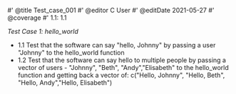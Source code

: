 #' @title Test_case_001
#' @editor C User
#' @editDate 2021-05-27
#' @coverage
#' 1.1: 1.1


*Test Case 1: hello_world*

+ 1.1 Test that the software can say "hello, Johnny" by passing a user "Johnny" to the hello_world function
+ 1.2 Test that the software can say hello to multiple people by passing a vector of users - "Johnny", "Beth", "Andy","Elisabeth" to the hello_world function and getting back a vector of: c("Hello, Johnny", "Hello, Beth", "Hello, Andy","Hello, Elisabeth")
